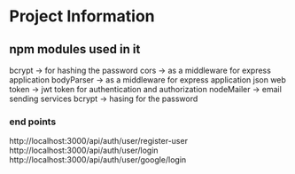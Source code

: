 # Project Information
## npm modules used in it
bcrypt -> for hashing the password
cors -> as a middleware for express application
bodyParser -> as a middleware for express application
json web token -> jwt token for authentication and authorization
nodeMailer -> email sending services
bcrypt -> hasing for the password
### end points
http://localhost:3000/api/auth/user/register-user
http://localhost:3000/api/auth/user/login
http://localhost:3000/api/auth/user/google/login